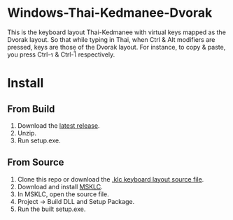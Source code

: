 # Windows-Thai-Kedmanee-Dvorak

This is the keyboard layout Thai-Kedmanee with virtual keys mapped as the Dvorak layout. So that while typing in Thai, when Ctrl & Alt modifiers are pressed, keys are those of the Dvorak layout. For instance, to copy & paste, you press Ctrl-ร & Ctrl-ใ respectively.

# Install
## From Build
 1. Download the [latest release](https://github.com/gomain/Windows-Thai-Kedmanee-Dvorak/releases/download/1.0.0/thkeddvo.zip).
 1. Unzip.
 1. Run setup.exe.
## From Source
 1. Clone this repo or download the [.klc keyboard layout source file](https://github.com/gomain/Windows-Thai-Kedmanee-Dvorak/blob/main/thai-kedmanee-drovak.klc).
 1. Download and install [MSKLC](https://www.microsoft.com/en-us/download/details.aspx?id=102134).
 1. In MSKLC, open the source file.
 1. Project -> Build DLL and Setup Package.
 1. Run the built setup.exe.
